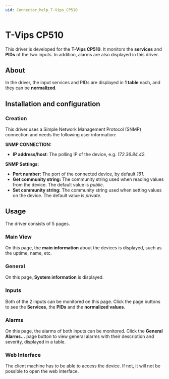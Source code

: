 ```yaml
---
uid: Connector_help_T-Vips_CP510
---
```


# T-Vips CP510

This driver is developed for the **T-Vips CP510**. It monitors the **services** and **PIDs** of the two inputs. In addition, alarms are also displayed in this driver.

## About

In the driver, the input services and PIDs are displayed in **1 table** each, and they can be **normalized**.

## Installation and configuration

### Creation

This driver uses a Simple Network Management Protocol (SNMP) connection and needs the following user information:

**SNMP CONNECTION:**

- **IP address/host**: The polling IP of the device, e.g. *172.36.84.42.*

**SNMP Settings:**

- **Port number:** The port of the connected device, by default *161.*
- **Get community string:** The community string used when reading values from the device. The default value is *public*.
- **Set community string:** The community string used when setting values on the device. The default value is *private*.

## Usage

The driver consists of 5 pages.

### Main View

On this page, the **main information** about the devices is displayed, such as the uptime, name, etc.

### General

On this page, **System information** is displayed.

### Inputs

Both of the 2 inputs can be monitored on this page. Click the page buttons to see the **Services**, the **PIDs** and the **normalized values**.

### Alarms

On this page, the alarms of both inputs can be monitored. Click the **General Alarms...** page button to view general alarms with their description and severity, displayed in a table.

### Web Interface

The client machine has to be able to access the device. If not, it will not be possible to open the web interface.

